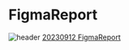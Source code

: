 # FigmaReport
![header](https://capsule-render.vercel.app/api?type=wave&color=auto&height=300&section=header&text=capsule%20render&fontSize=90)
<a href="https://baesub.github.io/FigmaReport/"> 20230912 FigmaReport </a>


